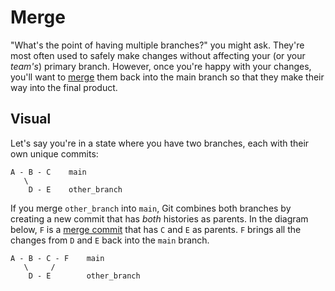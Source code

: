 # Merge

"What's the point of having multiple branches?" you might ask. They're most often used to safely make changes without affecting your (or your _team's_) primary branch. However, once you're happy with your changes, you'll want to [merge](https://git-scm.com/docs/git-merge) them back into the main branch so that they make their way into the final product.

## Visual

Let's say you're in a state where you have two branches, each with their own unique commits:

```
A - B - C    main
   \
    D - E    other_branch
```

If you merge `other_branch` into `main`, Git combines both branches by creating a new commit that has _both_ histories as parents. In the diagram below, `F` is a [merge commit](https://git-scm.com/docs/git-merge#_true_merge) that has `C` and `E` as parents. `F` brings all the changes from `D` and `E` back into the `main` branch.

```
A - B - C - F    main
   \     /
    D - E        other_branch
```

